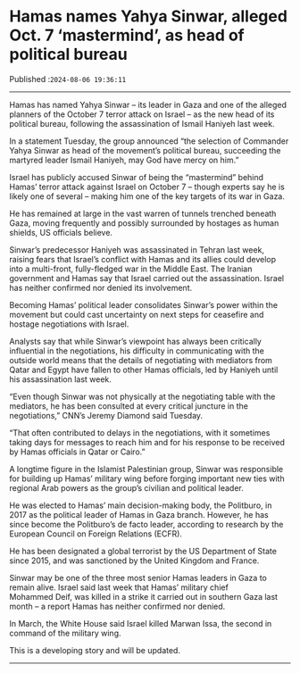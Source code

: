 # Hamas names Yahya Sinwar, alleged Oct. 7 ‘mastermind’, as head of political bureau

Published :`2024-08-06 19:36:11`

---

Hamas has named Yahya Sinwar – its leader in Gaza and one of the alleged planners of the October 7 terror attack on Israel – as the new head of its political bureau, following the assassination of Ismail Haniyeh last week.

In a statement Tuesday, the group announced “the selection of Commander Yahya Sinwar as head of the movement’s political bureau, succeeding the martyred leader Ismail Haniyeh, may God have mercy on him.”

Israel has publicly accused Sinwar of being the “mastermind” behind Hamas’ terror attack against Israel on October 7 – though experts say he is likely one of several – making him one of the key targets of its war in Gaza.

He has remained at large in the vast warren of tunnels trenched beneath Gaza, moving frequently and possibly surrounded by hostages as human shields, US officials believe.

Sinwar’s predecessor Haniyeh was assassinated in Tehran last week, raising fears that Israel’s conflict with Hamas and its allies could develop into a multi-front, fully-fledged war in the Middle East. The Iranian government and Hamas say that Israel carried out the assassination. Israel has neither confirmed nor denied its involvement.

Becoming Hamas’ political leader consolidates Sinwar’s power within the movement but could cast uncertainty on next steps for ceasefire and hostage negotiations with Israel.

Analysts say that while Sinwar’s viewpoint has always been critically influential in the negotiations, his difficulty in communicating with the outside world means that the details of negotiating with mediators from Qatar and Egypt have fallen to other Hamas officials, led by Haniyeh until his assassination last week.

“Even though Sinwar was not physically at the negotiating table with the mediators, he has been consulted at every critical juncture in the negotiations,” CNN’s Jeremy Diamond said Tuesday.

“That often contributed to delays in the negotiations, with it sometimes taking days for messages to reach him and for his response to be received by Hamas officials in Qatar or Cairo.”

A longtime figure in the Islamist Palestinian group, Sinwar was responsible for building up Hamas’ military wing before forging important new ties with regional Arab powers as the group’s civilian and political leader.

He was elected to Hamas’ main decision-making body, the Politburo, in 2017 as the political leader of Hamas in Gaza branch. However, he has since become the Politburo’s de facto leader, according to research by the European Council on Foreign Relations (ECFR).

He has been designated a global terrorist by the US Department of State since 2015, and was sanctioned by the United Kingdom and France.

Sinwar may be one of the three most senior Hamas leaders in Gaza to remain alive. Israel said last week that Hamas’ military chief Mohammed Deif, was killed in a strike it carried out in southern Gaza last month – a report Hamas has neither confirmed nor denied.

In March, the White House said Israel killed Marwan Issa, the second in command of the military wing.

This is a developing story and will be updated.

---

